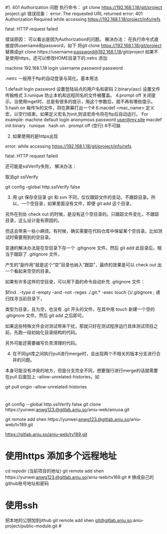 #1. 401 Authorization 问题
执行命令：
git clone https://192.168.1.18/git/project project.git
错误现象：
error: The requested URL returned error: 401 Authorization Required while accessing https://192.168.1.18/project/info/refs

fatal: HTTP request failed

错误原因：
可以看出是因为Authorization的问题。
解决办法：
在执行命令式直接提供username和password，如下
将git clone https://192.168.1.18/git/project 替换成git clone https://username:password@192.168.1.18/git/project
如果不是使用https，还可以修改HOME目录下的.netrc 添加

machine 192.168.1.18 login username password password

.netrc 一般用于ftp的自动登录与简化。基本用法

1.default login <loginname> password <password>
设置登陆站点的用户名和密码
2.binary(asc)
设置文件传输格式
3.runique
防止本机和远程同名的文件被覆盖。
4.prompt off
关闭提示。当使用mget时，总是有很多的提示，用这个参数后，就不再有哪些提示。
5.hash on
每传1k的文件，将在屏幕打出一个#
6.macdef <mac_name>
定义宏，以空行结束。如果定义宏名为init,则该宏命令将在ftp后自动运行。
For example:
machine default login anonymous password user@my.site
macdef init
binary .
runique .
hash on .
prompt off
(空行)        #不可缺



2. 如果使用的是https出现

error:  while accessing https://192.168.1.18/git/project/info/refs

fatal: HTTP request failed

还可能是sslVerify失败， 解决办法：

取消git sslVerify

git config –global http.sslVerify false

3. 用 git 保存空目录
git 和 svn 不同，仅仅跟踪文件的变动，不跟踪目录。所以，一个空目录，如果里面没有文件，即便 git add 这个目录，

另外在别处 check out 的时候，是没有这个空目录的。只跟踪文件变化，不跟踪目录，这么设计是有原因的。

但这会带来一些小麻烦。有时候，确实需要在代码仓库中保留某个空目录。比如测试时需要用到的空目录。

变通的解决办法是在空目录下存一个 .gitignore 文件。然后 git add 此目录后，相当于跟踪了 .gitignore 文件，

产生的“副作用”就是这个“空”目录也纳入“跟踪”，最终的效果是可以 check out 出一个看起来空空的目录。

如果有许多这样的空目录，可以用下面的命令自动补充 .gitignore 文件：

$find . -type d -empty -and -not -regex ./\.git.* -exec touch {}/.gitignore \; 递归找寻当前目录下，

类型为目录，且为空，也没有 .git 开头的文件，在其中用 touch 新建一个空的 .gitignore 文件。然后 git add 之后即可。

如果这些特殊文件会对测试带来干扰，那就只好在测试程序运行具体测试项目之前，先跑一段初始化目录结构的代码。

另外可能还需要编写负责清理的代码。

4. 在不同git库之间执行pull进行merge时，会出现两个不相关的版本分支进行合并的问题。

本身可能没有冲突的地方，但是分支完全不同，想要强行进行merge的话就需要在pull 后面加上 –allow-unrelated-histories，如

git pull origin –allow-unrelated-histories

#
git config --global http.sslVerify false
git clone https://yunwei:anwg123.@gitlab.aniu.so/aniu-web/aniuoa.git



git remote add shen https://yunwei:anwg123.@gitlab.aniu.so/aniu-web/tv189.git

https://gitlab.aniu.so/aniu-web/tv189.git

# 使用https 添加多个远程地址
cd repodir (当前项目的地址)
git remote add shen https://yunwei:anwg123.@gitlab.aniu.so/aniu-web/tv189.git  # 换成自己的github账号地址和密码

# 使用ssh
把本地的公钥加到jithub
git remote add shen git@gitlab.aniu.so:aniu-project/public-module.git  # 
